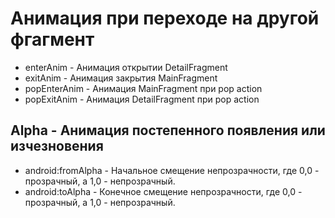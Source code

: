 # Анимация при переходе на другой фгагмент

 - enterAnim - Анимация открытии DetailFragment
 - exitAnim - Анимация закрытия MainFragment
 - popEnterAnim - Анимация MainFragment при pop action
 - popExitAnim - Анимация DetailFragment при pop action

## Alpha - Анимация постепенного появления или изчезновения
 * android:fromAlpha - Начальное смещение непрозрачности, где 0,0 - прозрачный, а 1,0 - непрозрачный.
 * android:toAlpha - Конечное смещение непрозрачности, где 0,0 - прозрачный, а 1,0 - непрозрачный.